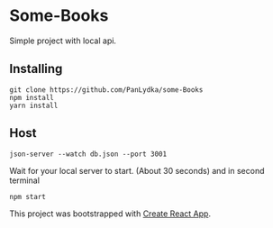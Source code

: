 # Some-Books

Simple project with local api.

## Installing

```
git clone https://github.com/PanLydka/some-Books
npm install
yarn install
```

## Host

```
json-server --watch db.json --port 3001
```

Wait for your local server to start. (About 30 seconds)
and in second terminal

```
npm start
```

This project was bootstrapped with [Create React App](https://github.com/facebookincubator/create-react-app).
